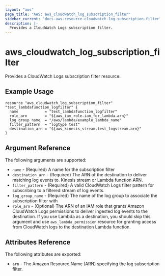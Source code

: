 ```yaml
---
layout: "aws"
page_title: "AWS: aws_cloudwatch_log_subscription_filter"
sidebar_current: "docs-aws-resource-cloudwatch-log-subscription-filter"
description: |-
  Provides a CloudWatch Logs subscription filter.
---
```


# aws\_cloudwatch\_log\_subscription\_filter

Provides a CloudWatch Logs subscription filter resource.

## Example Usage

```hcl
resource "aws_cloudwatch_log_subscription_filter" "test_lambdafunction_logfilter" {
  name            = "test_lambdafunction_logfilter"
  role_arn        = "${aws_iam_role.iam_for_lambda.arn}"
  log_group_name  = "/aws/lambda/example_lambda_name"
  filter_pattern  = "logtype test"
  destination_arn = "${aws_kinesis_stream.test_logstream.arn}"
}
```

## Argument Reference

The following arguments are supported:

* `name` - (Required) A name for the subscription filter
* `destination_arn` - (Required) The ARN of the destination to deliver matching log events to. Kinesis stream or Lambda function ARN.
* `filter_pattern` - (Required) A valid CloudWatch Logs filter pattern for subscribing to a filtered stream of log events.
* `log_group_name` - (Required) The name of the log group to associate the subscription filter with
* `role_arn` - (Optional) The ARN of an IAM role that grants Amazon CloudWatch Logs permissions to deliver ingested log events to the destination. If you use Lambda as a destination, you should skip this argument and use `aws_lambda_permission` resource for granting access from CloudWatch logs to the destination Lambda function. 

## Attributes Reference

The following attributes are exported:

* `arn` - The Amazon Resource Name (ARN) specifying the log subscription filter.
